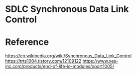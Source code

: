 # SDLC Synchronous Data Link Control


# Reference
https://en.wikipedia.org/wiki/Synchronous_Data_Link_Control
https://trts1004.tistory.com/12109122
https://www.xes-inc.com/products/end-of-life-io-modules/xport1005/